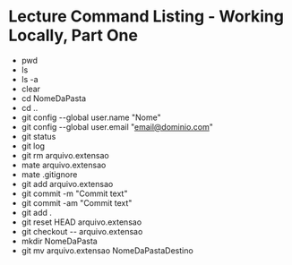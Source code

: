# Lecture Command Listing - Working Locally, Part One
- pwd
- ls
- ls -a
- clear
- cd NomeDaPasta
- cd ..
- git config --global user.name "Nome"
- git config --global user.email "email@dominio.com"
- git status
- git log
- git rm arquivo.extensao
- mate arquivo.extensao
- mate .gitignore
- git add arquivo.extensao
- git commit -m "Commit text"
- git commit -am "Commit text"
- git add .
- git reset HEAD arquivo.extensao
- git checkout -- arquivo.extensao
- mkdir NomeDaPasta
- git mv arquivo.extensao NomeDaPastaDestino